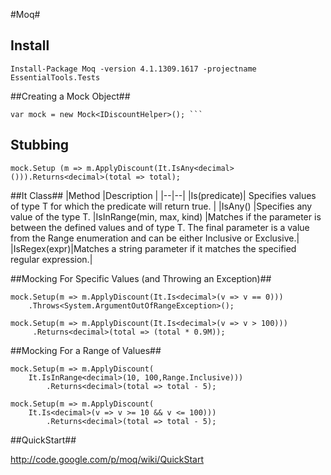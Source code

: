 #Moq#


## Install ##
```
Install-Package Moq -version 4.1.1309.1617 -projectname EssentialTools.Tests
```

##Creating a Mock Object##

```
var mock = new Mock<IDiscountHelper>(); ```
```

## Stubbing ##
```
mock.Setup (m => m.ApplyDiscount(It.IsAny<decimal>())).Returns<decimal>(total => total); 
```

##It Class##
|Method |Description |
|--|--|
|Is<T>(predicate)| Specifies values of type T for which the predicate will return true. |
|IsAny<T>() |Specifies any value of the type T. 
|IsInRange<T>(min, max, kind) |Matches if the parameter is between the defined values and of type T. The final parameter is a value from the Range enumeration and can be either Inclusive or Exclusive.| 
|IsRegex(expr)|Matches a string parameter if it matches the specified regular expression.|

##Mocking For Specific Values (and Throwing an Exception)##

```
mock.Setup(m => m.ApplyDiscount(It.Is<decimal>(v => v == 0)))
    .Throws<System.ArgumentOutOfRangeException>(); 
```

```
mock.Setup(m => m.ApplyDiscount(It.Is<decimal>(v => v > 100)))
     .Returns<decimal>(total => (total * 0.9M)); 
```

##Mocking For a Range of Values##

```
mock.Setup(m => m.ApplyDiscount(
    It.IsInRange<decimal>(10, 100,Range.Inclusive)))
        .Returns<decimal>(total => total - 5);
```

```
mock.Setup(m => m.ApplyDiscount(
    It.Is<decimal>(v => v >= 10 && v <= 100)))
        .Returns<decimal>(total => total - 5);
```

##QuickStart##

http://code.google.com/p/moq/wiki/QuickStart
